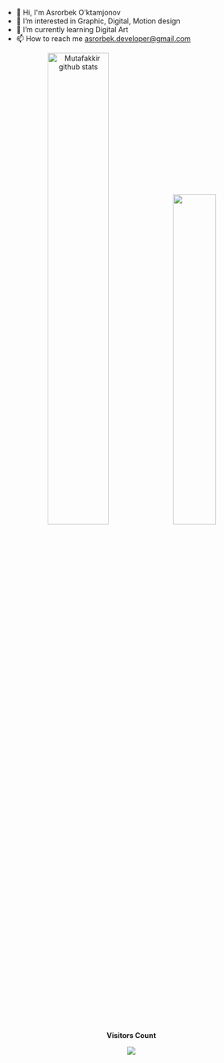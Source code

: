 - 👋 Hi, I'm Asrorbek O'ktamjonov  
- 👀 I’m interested in Graphic, Digital, Motion design
- 🌱 I’m currently learning Digital Art
- 📫 How to reach me asrorbek.developer@gmail.com

 
<!-- ./STAT -->
<div align="center">  
  <img width="49%" height="auto" src="https://github-readme-stats.vercel.app/api?username=mutafakkir&show_icons=true&count_private=true&hide_border=true&title_color=00bfbf&icon_color=00bfbf&text_color=c9d1d9&bg_color=0d1117" alt="Mutafakkir github stats" /> 
  <img width="41%" height="auto" src="https://github-readme-stats.vercel.app/api/top-langs/?username=mutafakkir&layout=compact&hide_border=true&title_color=00bfbf&text_color=00bfbf&bg_color=0d1117" />
</div>



<div align="center">
<br><p align="centre"><b>Visitors Count</b></p>  
<p align="center"><img align="center" src="https://profile-counter.glitch.me/{mutafakkir}/count.svg" /></p> 
<br></div>
